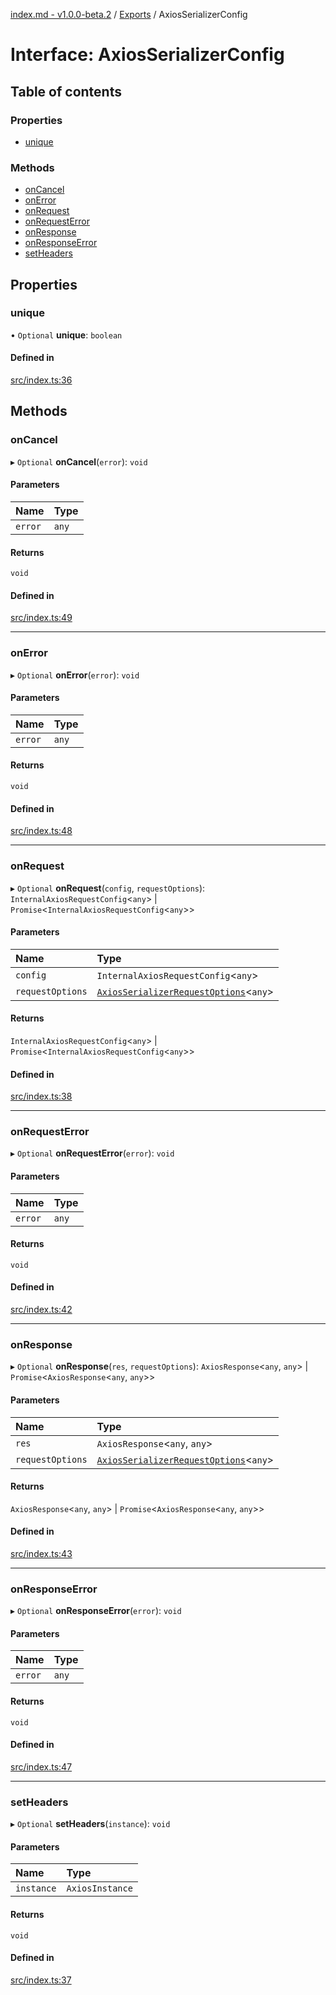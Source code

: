 [index.md - v1.0.0-beta.2](../README.md) / [Exports](../modules.md) / AxiosSerializerConfig

# Interface: AxiosSerializerConfig

## Table of contents

### Properties

- [unique](AxiosSerializerConfig.md#unique)

### Methods

- [onCancel](AxiosSerializerConfig.md#oncancel)
- [onError](AxiosSerializerConfig.md#onerror)
- [onRequest](AxiosSerializerConfig.md#onrequest)
- [onRequestError](AxiosSerializerConfig.md#onrequesterror)
- [onResponse](AxiosSerializerConfig.md#onresponse)
- [onResponseError](AxiosSerializerConfig.md#onresponseerror)
- [setHeaders](AxiosSerializerConfig.md#setheaders)

## Properties

### unique

• `Optional` **unique**: `boolean`

#### Defined in

[src/index.ts:36](https://github.com/saqqdy/axios-serializer/blob/0bfaf47/src/index.ts#L36)

## Methods

### onCancel

▸ `Optional` **onCancel**(`error`): `void`

#### Parameters

| Name    | Type  |
| :------ | :---- |
| `error` | `any` |

#### Returns

`void`

#### Defined in

[src/index.ts:49](https://github.com/saqqdy/axios-serializer/blob/0bfaf47/src/index.ts#L49)

---

### onError

▸ `Optional` **onError**(`error`): `void`

#### Parameters

| Name    | Type  |
| :------ | :---- |
| `error` | `any` |

#### Returns

`void`

#### Defined in

[src/index.ts:48](https://github.com/saqqdy/axios-serializer/blob/0bfaf47/src/index.ts#L48)

---

### onRequest

▸ `Optional` **onRequest**(`config`, `requestOptions`): `InternalAxiosRequestConfig`<`any`\> \| `Promise`<`InternalAxiosRequestConfig`<`any`\>\>

#### Parameters

| Name             | Type                                                                        |
| :--------------- | :-------------------------------------------------------------------------- |
| `config`         | `InternalAxiosRequestConfig`<`any`\>                                        |
| `requestOptions` | [`AxiosSerializerRequestOptions`](AxiosSerializerRequestOptions.md)<`any`\> |

#### Returns

`InternalAxiosRequestConfig`<`any`\> \| `Promise`<`InternalAxiosRequestConfig`<`any`\>\>

#### Defined in

[src/index.ts:38](https://github.com/saqqdy/axios-serializer/blob/0bfaf47/src/index.ts#L38)

---

### onRequestError

▸ `Optional` **onRequestError**(`error`): `void`

#### Parameters

| Name    | Type  |
| :------ | :---- |
| `error` | `any` |

#### Returns

`void`

#### Defined in

[src/index.ts:42](https://github.com/saqqdy/axios-serializer/blob/0bfaf47/src/index.ts#L42)

---

### onResponse

▸ `Optional` **onResponse**(`res`, `requestOptions`): `AxiosResponse`<`any`, `any`\> \| `Promise`<`AxiosResponse`<`any`, `any`\>\>

#### Parameters

| Name             | Type                                                                        |
| :--------------- | :-------------------------------------------------------------------------- |
| `res`            | `AxiosResponse`<`any`, `any`\>                                              |
| `requestOptions` | [`AxiosSerializerRequestOptions`](AxiosSerializerRequestOptions.md)<`any`\> |

#### Returns

`AxiosResponse`<`any`, `any`\> \| `Promise`<`AxiosResponse`<`any`, `any`\>\>

#### Defined in

[src/index.ts:43](https://github.com/saqqdy/axios-serializer/blob/0bfaf47/src/index.ts#L43)

---

### onResponseError

▸ `Optional` **onResponseError**(`error`): `void`

#### Parameters

| Name    | Type  |
| :------ | :---- |
| `error` | `any` |

#### Returns

`void`

#### Defined in

[src/index.ts:47](https://github.com/saqqdy/axios-serializer/blob/0bfaf47/src/index.ts#L47)

---

### setHeaders

▸ `Optional` **setHeaders**(`instance`): `void`

#### Parameters

| Name       | Type            |
| :--------- | :-------------- |
| `instance` | `AxiosInstance` |

#### Returns

`void`

#### Defined in

[src/index.ts:37](https://github.com/saqqdy/axios-serializer/blob/0bfaf47/src/index.ts#L37)
